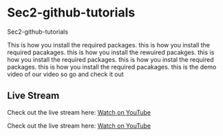 # Sec2-github-tutorials
 Sec2-github-tutorials

 This is how you install the required packages.
 this is how you install the required pacakages.
 this is how you install the rewuired pacakges.
 this is how you install the required packages.
 this is how you instal the required packages.
this is how you install the required pacakages.
this is the demo video of our video so go and check it out

## Live Stream

Check out the live stream here: [Watch on YouTube](https://www.youtube.com/live/rtDKO1r7Vtw?si=jleXT09koMiJWbpq)


Check out the live stream here: [Watch on YouTube](https://www.youtube.com/live/rtDKO1r7Vtw?si=jleXT09koMiJWbpq)
